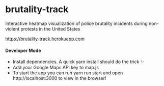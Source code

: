 # brutality-track

Interactive heatmap visualization of police brutality incidents during non-violent protests in the United States 

https://brutality-track.herokuapp.com

#### Developer Mode 

- Install dependencies. A quick yarn install should do the trick ✨
- Add your Google Maps API key to map.js
- To start the app you can run yarn run start and open http://localhost:3000 to view in the browser!
